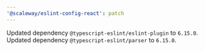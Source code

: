 ```yaml
---
'@scaleway/eslint-config-react': patch
---
```


Updated dependency `@typescript-eslint/eslint-plugin` to `6.15.0`.
Updated dependency `@typescript-eslint/parser` to `6.15.0`.
